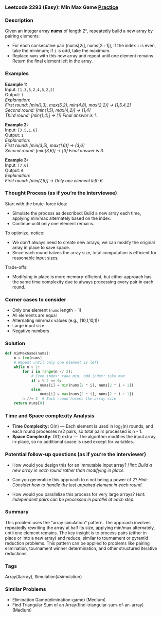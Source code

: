 ### Leetcode 2293 (Easy): Min Max Game [Practice](https://leetcode.com/problems/min-max-game)

### Description  
Given an integer array **nums** of length 2ⁿ, repeatedly build a new array by pairing elements:
- For each consecutive pair (nums[2i], nums[2i+1]), if the index `i` is even, take the minimum; if `i` is odd, take the maximum.
- Replace `nums` with this new array and repeat until one element remains.
Return the final element left in the array.

### Examples  

**Example 1:**  
Input: `[1,3,5,2,4,8,2,2]`  
Output: `1`  
*Explanation:  
First round: [min(1,3), max(5,2), min(4,8), max(2,2)] → [1,5,4,2]  
Second round: [min(1,5), max(4,2)] → [1,4]  
Third round: [min(1,4)] → [1]
Final answer is 1.*

**Example 2:**  
Input: `[3,5,1,6]`  
Output: `1`  
*Explanation:  
First round: [min(3,5), max(1,6)] → [3,6]  
Second round: [min(3,6)] → [3]
Final answer is 3.*

**Example 3:**  
Input: `[7,6]`  
Output: `6`  
*Explanation:  
First round: [min(7,6)] → 
Only one element left: 6.*

### Thought Process (as if you’re the interviewee)  
Start with the brute-force idea:
- Simulate the process as described: Build a new array each time, applying min/max alternately based on the index.
- Continue until only one element remains.

To optimize, notice:
- We don't always need to create new arrays; we can modify the original array in place to save space.
- Since each round halves the array size, total computation is efficient for reasonable input sizes.

Trade-offs:
- Modifying in place is more memory-efficient, but either approach has the same time complexity due to always processing every pair in each round.

### Corner cases to consider  
- Only one element (`nums` length = 1)
- All elements are equal
- Alternating min/max values (e.g., [10,1,10,1])
- Large input size
- Negative numbers

### Solution

```python
def minMaxGame(nums):
    n = len(nums)
    # Repeat until only one element is left
    while n > 1:
        for i in range(n // 2):
            # Even index: take min, odd index: take max
            if i % 2 == 0:
                nums[i] = min(nums[2 * i], nums[2 * i + 1])
            else:
                nums[i] = max(nums[2 * i], nums[2 * i + 1])
        n //= 2  # Each round halves the array size
    return nums[0]
```

### Time and Space complexity Analysis  

- **Time Complexity:** O(n) — Each element is used in log₂(n) rounds, and each round processes n/2 pairs, so total pairs processed is n - 1.
- **Space Complexity:** O(1) extra — The algorithm modifies the input array in-place, so no additional space is used except for variables.

### Potential follow-up questions (as if you’re the interviewer)  

- How would you design this for an immutable input array?
  *Hint: Build a new array in each round rather than modifying in place.*

- Can you generalize this approach to n not being a power of 2?
  *Hint: Consider how to handle the last unpaired element in each round.*

- How would you parallelize this process for very large arrays?
  *Hint: Independent pairs can be processed in parallel at each step.*

### Summary
This problem uses the "array simulation" pattern. The approach involves repeatedly rewriting the array at half its size, applying min/max alternately, until one element remains. The key insight is to process pairs (either in place or into a new array) and reduce, similar to tournament or pyramid reduction problems. This pattern can be applied to problems like pairing elimination, tournament winner determination, and other structured iterative reductions.

### Tags
Array(#array), Simulation(#simulation)

### Similar Problems
- Elimination Game(elimination-game) (Medium)
- Find Triangular Sum of an Array(find-triangular-sum-of-an-array) (Medium)